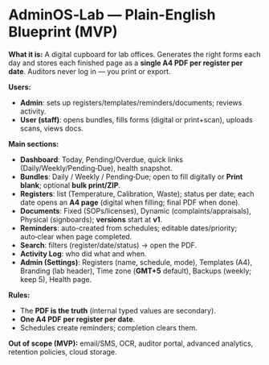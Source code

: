 # AdminOS‑Lab — Plain-English Blueprint (MVP)

**What it is:** A digital cupboard for lab offices. Generates the right forms each day and stores each finished page as a **single A4 PDF per register per date**. Auditors never log in — you print or export.

**Users:** 
- **Admin**: sets up registers/templates/reminders/documents; reviews activity.
- **User (staff)**: opens bundles, fills forms (digital or print+scan), uploads scans, views docs.

**Main sections:**
- **Dashboard**: Today, Pending/Overdue, quick links (Daily/Weekly/Pending‑Due), health snapshot.
- **Bundles**: Daily / Weekly / Pending‑Due; open to fill digitally or **Print blank**; optional **bulk print/ZIP**.
- **Registers**: list (Temperature, Calibration, Waste); status per date; each date opens an **A4 page** (digital when filling; final PDF when done).
- **Documents**: Fixed (SOPs/licenses), Dynamic (complaints/appraisals), Physical (signboards); **versions** start at **v1**.
- **Reminders**: auto-created from schedules; editable dates/priority; auto‑clear when page completed.
- **Search**: filters (register/date/status) → open the PDF.
- **Activity Log**: who did what and when.
- **Admin (Settings)**: Registers (name, schedule, mode), Templates (A4), Branding (lab header), Time zone (**GMT+5** default), Backups (weekly; keep 5), Health page.

**Rules:**
- The **PDF is the truth** (internal typed values are secondary).
- **One A4 PDF per register per date**.
- Schedules create reminders; completion clears them.

**Out of scope (MVP):** email/SMS, OCR, auditor portal, advanced analytics, retention policies, cloud storage.
